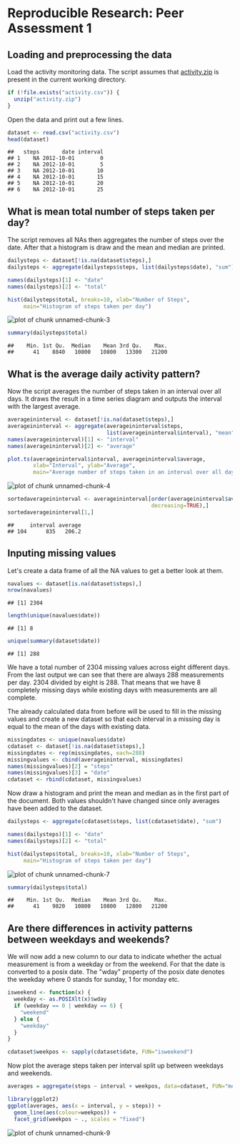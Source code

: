 # Reproducible Research: Peer Assessment 1


## Loading and preprocessing the data

Load the activity monitoring data. The script assumes that [activity.zip](https://d396qusza40orc.cloudfront.net/repdata%2Fdata%2Factivity.zip) is present in the current working directory.



```r
if (!file.exists("activity.csv")) {
  unzip("activity.zip")
}
```

Open the data and print out a few lines.


```r
dataset <- read.csv("activity.csv")
head(dataset)
```

```
##   steps       date interval
## 1    NA 2012-10-01        0
## 2    NA 2012-10-01        5
## 3    NA 2012-10-01       10
## 4    NA 2012-10-01       15
## 5    NA 2012-10-01       20
## 6    NA 2012-10-01       25
```

## What is mean total number of steps taken per day?

The script removes all NAs then aggregates the number of steps over the date.
After that a histogram is draw and the mean and median are printed.


```r
dailysteps <- dataset[!is.na(dataset$steps),]
dailysteps <- aggregate(dailysteps$steps, list(dailysteps$date), "sum")

names(dailysteps)[1] <- "date"
names(dailysteps)[2] <- "total"

hist(dailysteps$total, breaks=10, xlab="Number of Steps", 
     main="Histogram of steps taken per day")
```

![plot of chunk unnamed-chunk-3](figure/unnamed-chunk-3.png) 

```r
summary(dailysteps$total)
```

```
##    Min. 1st Qu.  Median    Mean 3rd Qu.    Max. 
##      41    8840   10800   10800   13300   21200
```

## What is the average daily activity pattern?

Now the script averages the number of steps taken in an interval over all days.
It draws the result in a time series diagram and outputs the interval with the largest average.


```r
averageininterval <- dataset[!is.na(dataset$steps),]
averageininterval <- aggregate(averageininterval$steps, 
                               list(averageininterval$interval), "mean")
names(averageininterval)[1] <- "interval"
names(averageininterval)[2] <- "average"

plot.ts(averageininterval$interval, averageininterval$average, 
        xlab="Interval", ylab="Average", 
        main="Average number of steps taken in an interval over all days")
```

![plot of chunk unnamed-chunk-4](figure/unnamed-chunk-4.png) 

```r
sortedaverageininterval <- averageininterval[order(averageininterval$average, 
                                             decreasing=TRUE),]
sortedaverageininterval[1,]
```

```
##     interval average
## 104      835   206.2
```

## Inputing missing values

Let's create a data frame of all the NA values to get a better look at them.


```r
navalues <- dataset[is.na(dataset$steps),]
nrow(navalues)
```

```
## [1] 2304
```

```r
length(unique(navalues$date))
```

```
## [1] 8
```

```r
unique(summary(dataset$date))
```

```
## [1] 288
```

We have a total number of 2304 missing values across eight different days. From the last output we can see that there are always 288 measurements per day. 2304 divided by eight is 288. That means that we have 8 completely missing days while existing days with measurements are all complete.

The already calculated data from before will be used to fill in the missing values and create a new dataset so that each interval in a missing day is equal to the mean of the days with existing data.


```r
missingdates <- unique(navalues$date)
cdataset <- dataset[!is.na(dataset$steps),]
missingdates <- rep(missingdates, each=288)
missingvalues <- cbind(averageininterval, missingdates)
names(missingvalues)[2] = "steps"
names(missingvalues)[3] = "date"
cdataset <- rbind(cdataset, missingvalues)
```

Now draw a histogram and print the mean and median as in the first part of the document. Both values shouldn't have changed since only averages have been added to the dataset.


```r
dailysteps <- aggregate(cdataset$steps, list(cdataset$date), "sum")

names(dailysteps)[1] <- "date"
names(dailysteps)[2] <- "total"

hist(dailysteps$total, breaks=10, xlab="Number of Steps", 
     main="Histogram of steps taken per day")
```

![plot of chunk unnamed-chunk-7](figure/unnamed-chunk-7.png) 

```r
summary(dailysteps$total)
```

```
##    Min. 1st Qu.  Median    Mean 3rd Qu.    Max. 
##      41    9820   10800   10800   12800   21200
```

## Are there differences in activity patterns between weekdays and weekends?

We will now add a new column to our data to indicate whether the actual measurement is from a weekday or from the weekend. For that the date is converted to a posix date. The "wday" property of the posix date denotes the weekday where 0 stands for sunday, 1 for monday etc.


```r
isweekend <- function(x) {
  weekday <- as.POSIXlt(x)$wday
  if (weekday == 0 | weekday == 6) {
    "weekend"
  } else {
    "weekday"
  }
}

cdataset$weekpos <- sapply(cdataset$date, FUN="isweekend")
```

Now plot the average steps taken per interval split up between weekdays and weekends.


```r
averages = aggregate(steps ~ interval + weekpos, data=cdataset, FUN="mean")

library(ggplot2)
ggplot(averages, aes(x = interval, y = steps)) +
  geom_line(aes(colour=weekpos)) +
  facet_grid(weekpos ~ ., scales = "fixed")
```

![plot of chunk unnamed-chunk-9](figure/unnamed-chunk-9.png) 

